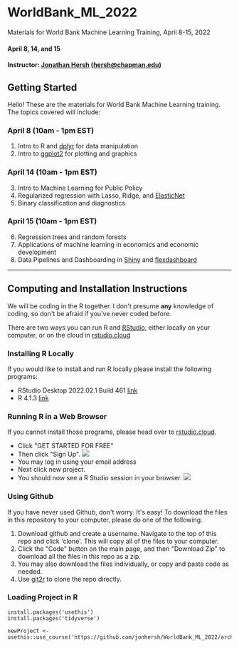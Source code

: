 # WorldBank_ML_2022
 Materials for World Bank Machine Learning Training, April 8-15, 2022


#### April 8, 14, and 15
#### Instructor: [Jonathan Hersh](https://jonathan-hersh.com) (hersh@chapman.edu) 


## Getting Started

Hello! These are the materials for World Bank Machine Learning training. The topics covered will include:

### April 8 (10am - 1pm EST)
1. Intro to R and [dplyr](https://dplyr.tidyverse.org/) for data manipulation
2. Intro to [ggplot2](https://ggplot2.tidyverse.org) for plotting and graphics

### April 14 (10am - 1pm EST)
3. Intro to Machine Learning for Public Policy 
4. Regularized regression with Lasso, Ridge, and [ElasticNet](https://glmnet.stanford.edu/articles/glmnet.html)
5. Binary classification and diagnostics

### April 15 (10am - 1pm EST)
6. Regression trees and random forests 
7. Applications of machine learning in economics and economic development
8. Data Pipelines and Dashboarding in [Shiny](https://shiny.rstudio.com/) and [flexdashboard](https://pkgs.rstudio.com/flexdashboard/) 


------

## Computing and Installation Instructions

We will be coding in the R together. I don't presume **any** knowledge of coding, so don't be afraid if you've never coded before. 

There are two ways you can run R and [RStudio](https://rstudio.com/), either locally on your computer, or on the cloud in [rstudio.cloud](rstudio.cloud)

### Installing R Locally

If you would like to install and run R locally please install the following programs:

* RStudio Desktop 2022.02.1 Build 461 [link](https://www.rstudio.com/products/rstudio/download/#download)
* R 4.1.3 [link](https://cran.r-project.org/bin/windows/base/)

### Running R in a Web Browser

If you cannot install those programs, please head over to [rstudio.cloud](https://rstudio.cloud). 

* Click "GET STARTED FOR FREE" 
* Then click "Sign Up". 
![](images/rstudio.cloud.PNG)
* You may log in using your email address
* Next click new project. 
* You should now see a R Studio session in your browser. 
![](images/rstudio_console.PNG)


### Using Github

If you have never used Github, don't worry. It's easy! To download the files in this repository to your computer, please do one of the following. 

1. Download github and create a username. Navigate to the top of this repo and click 'clone'. This will copy all of the files to your computer. 
2. Click the "Code" button on the main page, and then "Download Zip" to download all the files in this repo as a zip. 
3. You may also download the files individually, or copy and paste code as needed. 
4. Use [git2r](https://github.com/ropensci/git2r) to clone the repo directly.  

### Loading Project in R

```
install.packages('usethis')
install.packages('tidyverse')

newProject <- usethis::use_course('https://github.com/jonhersh/WorldBank_ML_2022/archive/refs/heads/main.zip')



